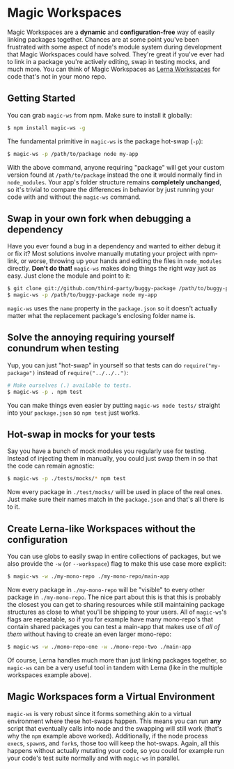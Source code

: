 # Magic Workspaces

Magic Workspaces are a **dynamic** and **configuration-free** way of easily linking packages together.
Chances are at some point you've been frustrated with some aspect of node's module system during
development that Magic Workspaces could have solved. They're great if you've ever had to link in a
package you're actively editing, swap in testing mocks, and much more. You can think of Magic Workspaces
as [Lerna Workspaces](https://github.com/lerna/lerna) for code that's not in your mono repo.

## Getting Started

You can grab `magic-ws` from npm. Make sure to install it globally:

```bash
$ npm install magic-ws -g
```

The fundamental primitive in `magic-ws` is the package hot-swap (`-p`):

```bash
$ magic-ws -p /path/to/package node my-app
```

With the above command, anyone requiring "package" will get your custom version
found at `/path/to/package` instead the one it would normally find in `node_modules`.
Your app's folder structure remains **completely unchanged**, so it's trivial to 
compare the differences in behavior by just running your code with and without the
`magic-ws` command.

## Swap in your own fork when debugging a dependency

Have you ever found a bug in a dependency and wanted to either debug it or fix it?
Most solutions involve manually mutating your project with npm-link, or worse, 
throwing up your hands and editing the files in `node_modules` directly.
**Don't do that!** `magic-ws` makes doing things the right way just as easy.
Just clone the module and point to it:

```bash
$ git clone git://github.com/third-party/buggy-package /path/to/buggy-package
$ magic-ws -p /path/to/buggy-package node my-app
```

`magic-ws` uses the `name` property in the `package.json` so it doesn't actually
matter what the replacement package's enclosing folder name is.

## Solve the annoying requiring yourself conundrum when testing

Yup, you can just "hot-swap" in yourself so that tests can do `require("my-package")` instead of
`require("../../..")`:


```bash
# Make ourselves (.) available to tests.
$ magic-ws -p . npm test
```

You can make things even easier by putting `magic-ws node tests/` straight into your `package.json`
so `npm test` just works.

## Hot-swap in mocks for your tests

Say you have a bunch of mock modules you regularly use for testing. Instead of injecting them in
manually, you could just swap them in so that the code can remain agnostic:

```bash
$ magic-ws -p ./tests/mocks/* npm test
```

Now every package in `./test/mocks/` will be used in place of the real ones. Just make sure their names
match in the `package.json` and that's all there is to it.

## Create Lerna-like Workspaces without the configuration

You can use globs to easily swap in entire collections of packages, but we also provide the `-w` 
(or `--workspace`) flag to make this use case more explicit:

```bash
$ magic-ws -w ./my-mono-repo ./my-mono-repo/main-app
``` 

Now every package in `./my-mono-repo` will be "visible" to every other package in `./my-mono-repo`. The nice
part about this is that this is probably the closest you can get to sharing resources while still maintaining
package structures as close to what you'll be shipping to your users. All of `magic-ws`'s flags are repeatable,
so if you for example have many mono-repo's that contain shared packages you can test a main-app that makes use
of *all of them* without having to create an even larger mono-repo:

```bash
$ magic-ws -w ./mono-repo-one -w ./mono-repo-two ./main-app
``` 

Of course, Lerna handles much more than just linking packages together, so `magic-ws` can be a very useful tool
in tandem with Lerna (like in the multiple workspaces example above).

## Magic Workspaces form a Virtual Environment

`magic-ws` is very robust since it forms something akin to a virtual environment where these hot-swaps happen.
This means you can run **any** script that eventually calls into node and the swapping will still work (that's
why the `npm` example above worked). Additionally, if the node process `exec`s, `spawn`s, and `fork`s, those
too will keep the hot-swaps. Again, all this happens without actually mutating your code, so you could for
example run your code's test suite normally and with `magic-ws` in parallel.

